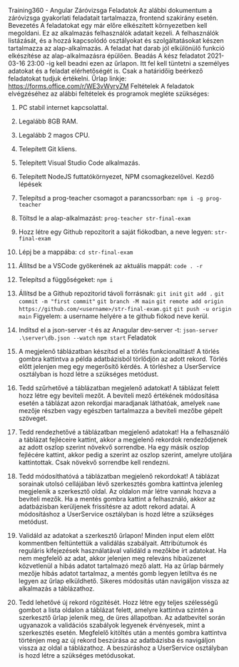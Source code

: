 
Training360 - Angular Záróvizsga Feladatok Az alábbi dokumentum a záróvizsga gyakorlati feladatait tartalmazza, frontend szakirány esetén. Bevezetés A feladatokat egy már előre elkészített környezetben kell megoldani. Ez az alkalmazás felhasználók adatait kezeli. A felhasználók listázását, és a hozzá kapcsolódó osztályokat és szolgáltatásokat készen tartalmazza az alap-alkalmazás. A feladat hat darab jól elkülönülő funkció elkészítése az alap-alkalmazásra épülően. Beadás A kész feladatot 2021-03-16 23:00 -ig kell beadni ezen az űrlapon. Itt fel kell tüntetni a személyes adatokat és a feladat elérhetőségét is. Csak a határidőig beérkező feladatokat tudjuk értékelni. Űrlap linkje: https://forms.office.com/r/WE3vWyryZM Feltételek A feladatok elvégzéséhez az alábbi feltételek és programok megléte szükséges: 
1.  PC stabil internet kapcsolattal. 
2.  Legalább 8GB RAM. 
3.  Legalább 2 magos CPU. 
4.  Telepített Git kliens. 
5.  Telepített Visual Studio Code alkalmazás. 
6.  Telepített NodeJS futtatókörnyezet, NPM csomagkezelővel. 
Kezdő lépések 
1.  Telepítsd a prog-teacher csomagot a parancssorban: `npm i -g prog-teacher` 
2.  Töltsd le a alap-alkalmazást: `prog-teacher str-final-exam` 
3.  Hozz létre egy Github repozitorit a saját fiókodban, a neve legyen: `str-final-exam` 
4.  Lépj be a mappába: `cd str-final-exam` 
5.  Állítsd be a VSCode gyökerének az aktuális mappát: `code . -r` 
6.  Telepítsd a függőségeket: `npm i` 
7.  Állítsd be a Github repozitorid távoli forrásnak:  `git init` `git add .` `git commit -m "first commit"` `git branch -M main` `git remote add origin https://github.com/<username>/str-final-exam.git` 
`git push -u origin main` Figyelem: a username helyére a te github fiókod neve kerül. 
8.  Indítsd el a json-server -t és az Anagular dev-server -t:  `json-server .\server\db.json --watch` `npm start` 
Feladatok

1.  A megjelenő táblázatban készítsd el a törlés funkcionalitást! 
A törlés gombra kattintva a példa adatbázisból törlődjön az adott rekord. 
Törlés előtt jelenjen meg egy megerősítő kérdés. 
A törléshez a UserService osztályban is hozd létre a szükséges metódust.
 
2.  Tedd szűrhetővé a táblázatban megjelenő adatokat! 
A táblázat felett hozz létre egy beviteli mezőt. 
A beviteli mező értékének módosítása esetén a táblázat azon rekordjai maradjanak láthatóak, amelyek `name` mezője részben vagy egészben tartalmazza a beviteli mezőbe gépelt szöveget. 

3.  Tedd rendezhetővé a táblázatban megjelenő adatokat! Ha a felhasználó a táblázat fejléceire kattint, akkor a megjelenő rekordok rendeződjenek az adott oszlop szerint növekvő sorrendbe. Ha egy másik oszlop fejlécére kattint, akkor pedig a szerint az oszlop szerint, amelyre utoljára kattintottak. Csak növekvő sorrendbe kell rendezni. 
4.  Tedd módosíthatóvá a táblázatban megjelenő rekordokat! A táblázat sorainak utolsó cellájában lévő szerkesztés gombra kattintva jelenleg megjelenik a szerkesztő oldal. Az oldalon már létre vannak hozva a beviteli mezők. Ha a mentés gombra kattint a felhasználó, akkor az adatbázisban kerüljenek frissítésre az adott rekord adatai. A módosításhoz a UserService osztályban is hozd létre a szükséges metódust. 
5.  Validáld az adatokat a szerkesztő űrlapon! Minden input elem előtt kommentben feltüntettük a validálás szabályait. Attribútumok és reguláris kifejezések használatával validáld a mezőkbe írt adatokat. Ha nem megfelelő az adat, akkor jelenjen meg releváns hibaüzenet közvetlenül a hibás adatot tartalmazó mező alatt. Ha az űrlap bármely mezője hibás adatot tartalmaz, a mentés gomb legyen letiltva és ne legyen az űrlap elküldhető. Sikeres módosítás után navigáljon vissza az alkalmazás a táblázathoz.
6.  Tedd lehetővé új rekord rögzítését. Hozz létre egy teljes szélességű gombot a lista oldalon a táblázat felett, amelyre kattintva szintén a szerkesztő űrlap jelenik meg, de üres állapotban. Az adatbevitel során ugyanazok a validációs szabályok legyenek érvényesek, mint a szerkesztés esetén. Megfelelő kitöltés után a mentés gombra kattintva történjen meg az új rekord beszúrása az adatbázisba és navigáljon vissza az oldal a táblázathoz. A beszúráshoz a UserService osztályban is hozd létre a szükséges metódusokat. 

